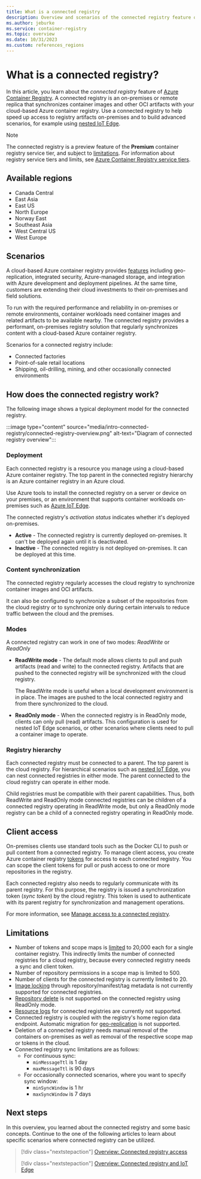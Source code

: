 ```yaml
---
title: What is a connected registry
description: Overview and scenarios of the connected registry feature of Azure Container Registry
ms.author: jeburke
ms.service: container-registry
ms.topic: overview
ms.date: 10/31/2023
ms.custom: references_regions
---
```


# What is a connected registry? 

In this article, you learn about the *connected registry* feature of [Azure Container Registry](container-registry-intro.md). A connected registry is an on-premises or remote replica that synchronizes container images and other OCI artifacts with your cloud-based Azure container registry. Use a connected registry to help speed up access to registry artifacts on-premises and to build advanced scenarios, for example using [nested IoT Edge](../iot-edge/tutorial-nested-iot-edge.md).

> [!NOTE]
> The connected registry is a preview feature of the **Premium** container registry service tier, and subject to [limitations](#limitations). For information about registry service tiers and limits, see [Azure Container Registry service tiers](container-registry-skus.md).

## Available regions

* Canada Central
* East Asia
* East US
* North Europe
* Norway East
* Southeast Asia
* West Central US
* West Europe

## Scenarios

A cloud-based Azure container registry provides [features](container-registry-intro.md#key-features) including geo-replication, integrated security, Azure-managed storage, and integration with Azure development and deployment pipelines. At the same time, customers are extending their cloud investments to their on-premises and field solutions.

To run with the required performance and reliability in on-premises or remote environments, container workloads need container images and related artifacts to be available nearby. The connected registry provides a performant, on-premises registry solution that regularly synchronizes content with a cloud-based Azure container registry.

Scenarios for a connected registry include:

* Connected factories
* Point-of-sale retail locations
* Shipping, oil-drilling, mining, and other occasionally connected environments

## How does the connected registry work?

The following image shows a typical deployment model for the connected registry.

:::image type="content" source="media/intro-connected-registry/connected-registry-overview.png" alt-text="Diagram of connected registry overview":::

### Deployment

Each connected registry is a resource you manage using a cloud-based Azure container registry. The top parent in the connected registry hierarchy is an Azure container registry in an Azure cloud.

Use Azure tools to install the connected registry on a server or device on your premises, or an environment that supports container workloads on-premises such as [Azure IoT Edge](../iot-edge/tutorial-nested-iot-edge.md).

The connected registry's *activation status* indicates whether it's deployed on-premises.

* **Active** - The connected registry is currently deployed on-premises. It can't be deployed again until it is deactivated. 
* **Inactive** - The connected registry is not deployed on-premises. It can be deployed at this time.  
 
### Content synchronization

The connected registry regularly accesses the cloud registry to synchronize container images and OCI artifacts. 

It can also be configured to synchronize a subset of the repositories from the cloud registry or to synchronize only during certain intervals to reduce traffic between the cloud and the premises.

### Modes

A connected registry can work in one of two modes: *ReadWrite* or *ReadOnly*

- **ReadWrite mode** - The default mode allows clients to pull and push artifacts (read and write) to the connected registry. Artifacts that are pushed to the connected registry will be synchronized with the cloud registry. 
        
  The ReadWrite mode is useful when a local development environment is in place. The images are pushed to the local connected registry and from there synchronized to the cloud.

- **ReadOnly mode** - When the connected registry is in ReadOnly mode, clients can only pull (read) artifacts. This configuration is used for nested IoT Edge scenarios, or other scenarios where clients need to pull a container image to operate.

### Registry hierarchy

Each connected registry must be connected to a parent. The top parent is the cloud registry. For hierarchical scenarios such as [nested IoT Edge](overview-connected-registry-and-iot-edge.md), you can nest connected registries in either mode. The parent connected to the cloud registry can operate in either mode. 

Child registries must be compatible with their parent capabilities. Thus, both ReadWrite and ReadOnly mode connected registries can be children of a connected registry operating in ReadWrite mode, but only a ReadOnly mode registry can be a child of a connected registry operating in ReadOnly mode.  

## Client access

On-premises clients use standard tools such as the Docker CLI to push or pull content from a connected registry. To manage client access, you create Azure container registry [tokens][repository-scoped-permissions] for access to each connected registry. You can scope the client tokens for pull or push access to one or more repositories in the registry.

Each connected registry also needs to regularly communicate with its parent registry. For this purpose, the registry is issued a synchronization token (*sync token*) by the cloud registry. This token is used to authenticate with its parent registry for synchronization and management operations.

For more information, see [Manage access to a connected registry][overview-connected-registry-access].

## Limitations

- Number of tokens and scope maps is [limited](container-registry-skus.md) to 20,000 each for a single container registry. This indirectly limits the number of connected registries for a cloud registry, because every connected registry needs a sync and client token.
- Number of repository permissions in a scope map is limited to 500.
- Number of clients for the connected registry is currently limited to 20.
- [Image locking](container-registry-image-lock.md) through repository/manifest/tag metadata is not currently supported for connected registries.
- [Repository delete](container-registry-delete.md) is not supported on the connected registry using ReadOnly mode.
- [Resource logs](monitor-service-reference.md#resource-logs) for connected registries are currently not supported.
- Connected registry is coupled with the registry's home region data endpoint. Automatic migration for [geo-replication](container-registry-geo-replication.md) is not supported.
- Deletion of a connected registry needs manual removal of the containers on-premises as well as removal of the respective scope map or tokens in the cloud.
- Connected registry sync limitations are as follows:
  - For continuous sync:
    - `minMessageTtl` is 1 day
    - `maxMessageTtl` is 90 days
  - For occasionally connected scenarios, where you want to specify sync window:
    - `minSyncWindow` is 1 hr
    - `maxSyncWindow` is 7 days

## Next steps

In this overview, you learned about the connected registry and some basic concepts. Continue to the one of the following articles to learn about specific scenarios where connected registry can be utilized.

> [!div class="nextstepaction"]
> [Overview: Connected registry access][overview-connected-registry-access]
> 
> [!div class="nextstepaction"]
> [Overview: Connected registry and IoT Edge][overview-connected-registry-and-iot-edge]

<!-- LINKS - internal -->
[overview-connected-registry-access]:overview-connected-registry-access.md
[overview-connected-registry-and-iot-edge]:overview-connected-registry-and-iot-edge.md
[repository-scoped-permissions]: container-registry-repository-scoped-permissions.md
